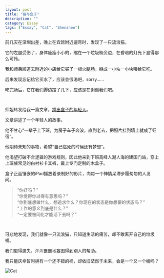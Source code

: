 ```yaml
---
layout: post
title: "猫与盒子"
description: ""
category: Essay
tags: ["Essay", "Cat", "Shenzhen"]
---
```


前几天在深圳出差，晚上在宾馆附近遛弯时，发现了一只流浪猫。

它的左腿受伤了，身体瘦瘦小小的，缩在一个垃圾桶旁边，在昏暗的灯光下显得那么可怜。

我和师弟顺道去附近的小店给它买了一根火腿肠，掰成一小块一小块喂给它吃。

后来发现忘记给它买水了，应该会很渴吧，sorry……

吃完肠后，它在我们脚边蹭了几下，应该是在谢谢我们吧。

<br/>

师姐转发给我一篇文章，[跳出盒子的年轻人](http://mp.weixin.qq.com/s?__biz=MjM5NjY3NjEyMA==&mid=400066287&idx=1&sn=96d230aa3618d9989dc30d8b08598f31&scene=1&srcid=1021NtCbPhuVjtJbrimQ4np9&key=b410d3164f5f798e8114ec8adcbb2411885d1674b2a144469eb7dc37f9fdef2bca8a6e6c16797434605853c00e19799d&ascene=1&uin=Mzg5MDA4MDM1&devicetype=webwx&version=70000001&pass_ticket=%2BxFFnl3Z6Dncw50DFZiFEd%2BFxak78fNOGt%2FFKGydWL9LcFbwZ0PI3CXdO%2F%2BpUOc7)。

文章讲述了一个年轻人的故事。

他不甘心“一辈子上下班，为房子车子奔波，直到老去，把照片挂到墙上就成了归宿”。

他期待未知的事物，希望“自己临死的时候还有梦想”。

他渴望打破不合逻辑的游戏规则，因此他来到下班高峰人潮人海的建国门站，穿上上班族常见的白衬衫卡其裤，戴上专门定制的木盒子。

盒子正面镶嵌的iPad播放着录制好的影片，向每一个神情呆滞步履匆匆的人发问。

 > “你好吗？”  
 > “你觉得你过得有意思吗？”  
 > “你到底想做什么，想追求什么？你现在的状态是你想要的状态吗？”  
 > “工作的意义到底是什么？”  
 > “一定要被同化才能活下去吗？”  

<br/>

可悲地发现，我们就像一只流浪猫，只知道生活的痛苦，却不敢离开自己的垃圾桶。

我们患得患失，浑浑噩噩地妄图得到别人的帮助。

我只能庆幸暂时拥有一个还不错的桶，却依旧茫然于未来，会是一个又一个桶吗？



![Cat](http://ofsstj8tb.bkt.clouddn.com/image/shenzhen/1.jpg)
